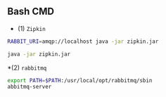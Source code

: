 Bash CMD
-----

* (1) ```Zipkin```
```bash
RABBIT_URI=amqp://localhost java -jar zipkin.jar

java -jar zipkin.jar
```


*(2)  ```rabbitmq```
```bash
export PATH=$PATH:/usr/local/opt/rabbitmq/sbin
abbitmq-server
```
